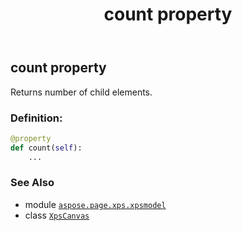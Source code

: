 ﻿---
title: count property
second_title: Aspose.Page for Python via .NET API References
description: 
type: docs
weight: 110
url: /python-net/aspose.page.xps.xpsmodel/xpscanvas/count/
is_root: false
---

## count property


Returns number of child elements.
### Definition:
```python
@property
def count(self):
    ...
```

### See Also
* module [`aspose.page.xps.xpsmodel`](../../)
* class [`XpsCanvas`](/page/python-net/aspose.page.xps.xpsmodel/xpscanvas)
